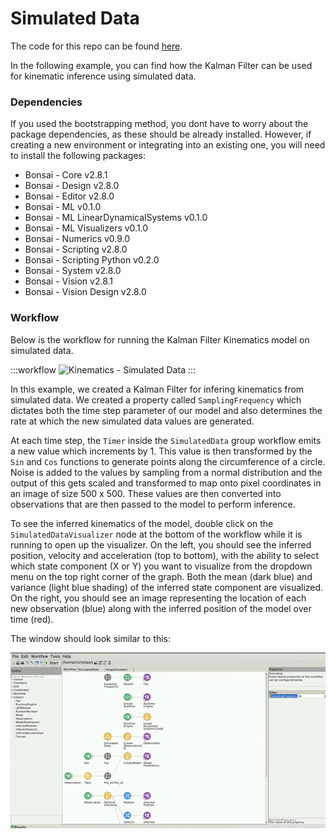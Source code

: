 # Simulated Data

The code for this repo can be found [here](https://github.com/bonsai-rx/machinelearning-examples/tree/main/examples/LinearDynamicalSystems/Kinematics/SimulatedData).

In the following example, you can find how the Kalman Filter can be used for kinematic inference using simulated data.

### Dependencies

If you used the bootstrapping method, you dont have to worry about the package dependencies, as these should be already installed. However, if creating a new environment or integrating into an existing one, you will need to install the following packages:

* Bonsai - Core v2.8.1
* Bonsai - Design v2.8.0
* Bonsai - Editor v2.8.0
* Bonsai - ML v0.1.0
* Bonsai - ML LinearDynamicalSystems v0.1.0
* Bonsai - ML Visualizers v0.1.0
* Bonsai - Numerics v0.9.0
* Bonsai - Scripting v2.8.0
* Bonsai - Scripting Python v0.2.0
* Bonsai - System v2.8.0
* Bonsai - Vision v2.8.1
* Bonsai - Vision Design v2.8.0

### Workflow

Below is the workflow for running the Kalman Filter Kinematics model on simulated data.

:::workflow
![Kinematics - Simulated Data](Simulation.bonsai)
:::

In this example, we created a Kalman Filter for infering kinematics from simulated data. We created a property called `SamplingFrequency` which dictates both the time step parameter of our model and also determines the rate at which the new simulated data values are generated.

At each time step, the `Timer` inside the `SimulatedData` group workflow emits a new value which increments by 1. This value is then transformed by the `Sin` and `Cos` functions to generate points along the circumference of a circle. Noise is added to the values by sampling from a normal distribution and the output of this gets scaled and transformed to map onto pixel coordinates in an image of size 500 x 500. These values are then converted into observations that are then passed to the model to perform inference.

To see the inferred kinematics of the model, double click on the `SimulatedDataVisualizer` node at the bottom of the workflow while it is running to open up the visualizer. On the left, you should see the inferred position, velocity and acceleration (top to bottom), with the ability to select which state component (X or Y) you want to visualize from the dropdown menu on the top right corner of the graph. Both the mean (dark blue) and variance (light blue shading) of the inferred state component are visualized. On the right, you should see an image representing the location of each new observation (blue) along with the inferred position of the model over time (red).

The window should look similar to this:

![Simulation](Simulation.gif)
